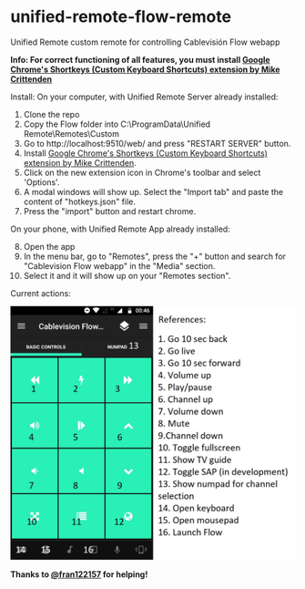# unified-remote-flow-remote
Unified Remote custom remote for controlling Cablevisión Flow webapp

**Info: For correct functioning of all features, you must install [Google Chrome's Shortkeys (Custom Keyboard Shortcuts) extension by Mike Crittenden](https://chrome.google.com/webstore/detail/shortkeys-custom-keyboard/logpjaacgmcbpdkdchjiaagddngobkck)**

Install:
On your computer, with Unified Remote Server already installed:
1. Clone the repo
2. Copy the Flow folder into C:\ProgramData\Unified Remote\Remotes\Custom
3. Go to http://localhost:9510/web/ and press "RESTART SERVER" button.
4. Install [Google Chrome's Shortkeys (Custom Keyboard Shortcuts) extension by Mike Crittenden](https://chrome.google.com/webstore/detail/shortkeys-custom-keyboard/logpjaacgmcbpdkdchjiaagddngobkck).
5. Click on the new extension icon in Chrome's toolbar and select 'Options'.
6. A modal windows will show up. Select the "Import tab" and paste the content of "hotkeys.json" file.
7. Press the "import" button and restart chrome.

On your phone, with Unified Remote App already installed:

8. Open the app
9. In the menu bar, go to "Remotes", press the "+" button and search for "Cablevision Flow webapp" in the "Media" section.
10. Select it and it will show up on your "Remotes section".

Current actions:

![alt text](https://github.com/PGayol/unified-remote-flow-remote/blob/master/instructions.jpeg?raw=true)

**Thanks to [@fran122157](https://github.com/fran122157) for helping!**
